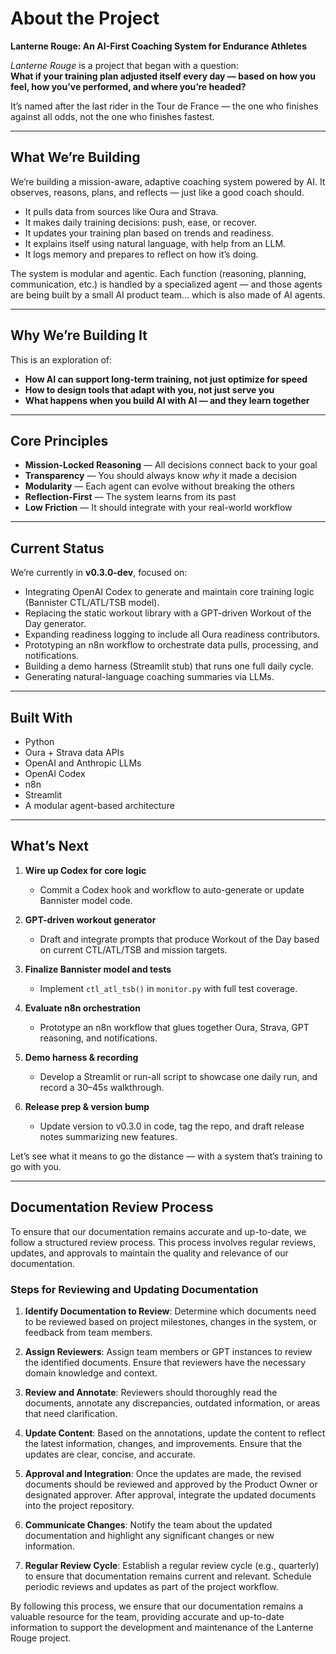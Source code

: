 # About the Project
**Lanterne Rouge: An AI-First Coaching System for Endurance Athletes**

*Lanterne Rouge* is a project that began with a question:  
**What if your training plan adjusted itself every day — based on how you feel, how you’ve performed, and where you’re headed?**

It’s named after the last rider in the Tour de France — the one who finishes against all odds, not the one who finishes fastest.

---

## What We’re Building

We’re building a mission-aware, adaptive coaching system powered by AI. It observes, reasons, plans, and reflects — just like a good coach should.

- It pulls data from sources like Oura and Strava.
- It makes daily training decisions: push, ease, or recover.
- It updates your training plan based on trends and readiness.
- It explains itself using natural language, with help from an LLM.
- It logs memory and prepares to reflect on how it’s doing.

The system is modular and agentic. Each function (reasoning, planning, communication, etc.) is handled by a specialized agent — and those agents are being built by a small AI product team… which is also made of AI agents.

---

## Why We’re Building It

This is an exploration of:
- **How AI can support long-term training, not just optimize for speed**
- **How to design tools that adapt with you, not just serve you**
- **What happens when you build AI with AI — and they learn together**

---

## Core Principles

- **Mission-Locked Reasoning** — All decisions connect back to your goal
- **Transparency** — You should always know *why* it made a decision
- **Modularity** — Each agent can evolve without breaking the others
- **Reflection-First** — The system learns from its past
- **Low Friction** — It should integrate with your real-world workflow

---

## Current Status

We’re currently in **v0.3.0-dev**, focused on:
- Integrating OpenAI Codex to generate and maintain core training logic (Bannister CTL/ATL/TSB model).
- Replacing the static workout library with a GPT-driven Workout of the Day generator.
- Expanding readiness logging to include all Oura readiness contributors.
- Prototyping an n8n workflow to orchestrate data pulls, processing, and notifications.
- Building a demo harness (Streamlit stub) that runs one full daily cycle.
- Generating natural-language coaching summaries via LLMs.

---

## Built With

- Python
- Oura + Strava data APIs
- OpenAI and Anthropic LLMs
- OpenAI Codex
- n8n
- Streamlit
- A modular agent-based architecture

---

## What’s Next

1. **Wire up Codex for core logic**  
   - Commit a Codex hook and workflow to auto-generate or update Bannister model code.

2. **GPT-driven workout generator**  
   - Draft and integrate prompts that produce Workout of the Day based on current CTL/ATL/TSB and mission targets.

3. **Finalize Bannister model and tests**  
   - Implement `ctl_atl_tsb()` in `monitor.py` with full test coverage.

4. **Evaluate n8n orchestration**  
   - Prototype an n8n workflow that glues together Oura, Strava, GPT reasoning, and notifications.

5. **Demo harness & recording**  
   - Develop a Streamlit or run-all script to showcase one daily run, and record a 30–45s walkthrough.

6. **Release prep & version bump**  
   - Update version to v0.3.0 in code, tag the repo, and draft release notes summarizing new features.

Let’s see what it means to go the distance — with a system that’s training to go with you.

---

## Documentation Review Process

To ensure that our documentation remains accurate and up-to-date, we follow a structured review process. This process involves regular reviews, updates, and approvals to maintain the quality and relevance of our documentation.

### Steps for Reviewing and Updating Documentation

1. **Identify Documentation to Review**: Determine which documents need to be reviewed based on project milestones, changes in the system, or feedback from team members.

2. **Assign Reviewers**: Assign team members or GPT instances to review the identified documents. Ensure that reviewers have the necessary domain knowledge and context.

3. **Review and Annotate**: Reviewers should thoroughly read the documents, annotate any discrepancies, outdated information, or areas that need clarification.

4. **Update Content**: Based on the annotations, update the content to reflect the latest information, changes, and improvements. Ensure that the updates are clear, concise, and accurate.

5. **Approval and Integration**: Once the updates are made, the revised documents should be reviewed and approved by the Product Owner or designated approver. After approval, integrate the updated documents into the project repository.

6. **Communicate Changes**: Notify the team about the updated documentation and highlight any significant changes or new information.

7. **Regular Review Cycle**: Establish a regular review cycle (e.g., quarterly) to ensure that documentation remains current and relevant. Schedule periodic reviews and updates as part of the project workflow.

By following this process, we ensure that our documentation remains a valuable resource for the team, providing accurate and up-to-date information to support the development and maintenance of the Lanterne Rouge project.
